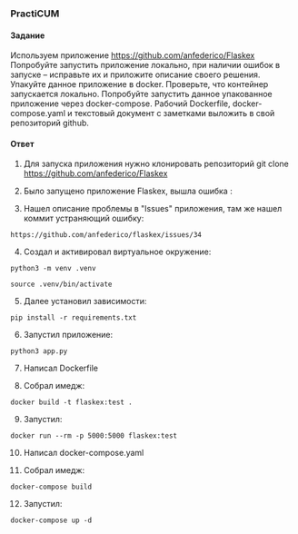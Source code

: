 ### PractiCUM

#### Задание

Используем приложение https://github.com/anfederico/Flaskex
Попробуйте запустить приложение локально, при наличии ошибок в запуске – исправьте их и приложите описание своего решения.
Упакуйте данное приложение в docker. Проверьте, что контейнер запускается локально. Попробуйте запустить данное упакованное приложение через docker-compose.
Рабочий Dockerfile, docker-compose.yaml и текстовый документ с заметками выложить в свой репозиторий github.

#### Ответ
1. Для запуска приложения нужно клонировать репозиторий git clone https://github.com/anfederico/Flaskex


2. Было запущено приложение Flaskex, вышла ошибка :  


3. Нашел описание проблемы в "Issues" приложения, там же нашел коммит устраняющий ошибку: 

`https://github.com/anfederico/flaskex/issues/34` 
 


4. Создал и активировал виртуальное окружение: 

 `python3 -m venv .venv`

 `source .venv/bin/activate`


5. Далее установил зависимости: 

`pip install -r requirements.txt`


6. Запустил приложение: 

 `python3 app.py`  

7. Написал Dockerfile


8. Собрал имедж:

 `docker build -t flaskex:test .`

9. Запустил:

 `docker run --rm -p 5000:5000 flaskex:test`



10. Написал docker-compose.yaml

 

11. Собрал имедж:

 `docker-compose build`

12. Запустил:

 `docker-compose up -d`
